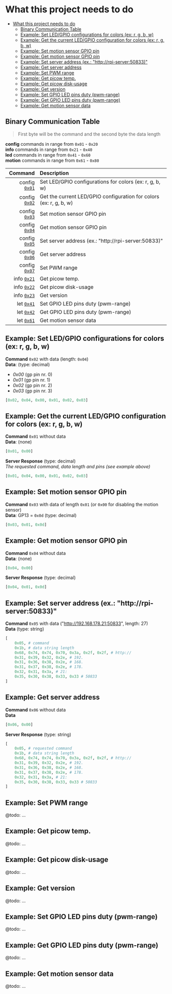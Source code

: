 # What this project needs to do

- [What this project needs to do](#what-this-project-needs-to-do)
    - [Binary Communication Table](#binary-communication-table)
    - [Example: Set LED/GPIO configurations for colors (ex: r, g, b, w)](#0x01example)
    - [Example: Get the current LED/GPIO configuration for colors (ex: r, g, b, w)](#0x02example)
    - [Example: Set motion sensor GPIO pin](#0x03example)
    - [Example: Get motion sensor GPIO pin](#0x04example)
    - [Example: Set server address (ex.: "http://rpi-server:50833)"](#0x05example)
    - [Example: Get server address](#0x06example)
    - [Example: Set PWM range](#0x07example)
    - [Example: Get picow temp.](#0x21example)
    - [Example: Get picow disk-usage](#0x22example)
    - [Example: Get version](#0x23example)
    - [Example: Set GPIO LED pins duty (pwm-range)](#0x41example)
    - [Example: Get GPIO LED pins duty (pwm-range)](#0x42example)
    - [Example: Get motion sensor data](#0x61example)

## Binary Communication Table

> First byte will be the command and the second byte the data length

**config** commands in range from `0x01` - `0x20`  
**info** commands in range from `0x21` - `0x40`  
**led** commands in range from `0x41` - `0x60`  
**motion** commands in range from `0x61` - `0x80`  

|        Command                | Description |
| ----------------------------: | :---------- |
| config [`0x01`](#0x01example) | Set LED/GPIO configurations for colors (ex: r, g, b, w) |
| config [`0x02`](#0x02example) | Get the current LED/GPIO configuration for colors (ex: r, g, b, w) |
| config [`0x03`](#0x03example) | Set motion sensor GPIO pin |
| config [`0x04`](#0x04example) | Get motion sensor GPIO pin |
| config [`0x05`](#0x05example) | Set server address (ex.: "http://rpi-server:50833)" |
| config [`0x06`](#0x06example) | Get server address |
| config [`0x07`](#0x07example) | Set PWM range |
| info   [`0x21`](#0x21example) | Get picow temp. |
| info   [`0x22`](#0x22example) | Get picow disk-usage |
| info   [`0x23`](#0x23example) | Get version |
| let    [`0x41`](#0x41example) | Set GPIO LED pins duty (pwm-range) |
| let    [`0x42`](#0x42example) | Get GPIO LED pins duty (pwm-range) |
| let    [`0x61`](#0x61example) | Get motion sensor data |

<a id="0x01example"></a>

## Example: Set LED/GPIO configurations for colors (ex: r, g, b, w)

**Command** `0x02` with data (length: `0x04`)  
**Data**: (type: decimal)

-   _0x00_ (gp pin nr. 0)
-   _0x01_ (gp pin nr. 1)
-   _0x02_ (gp pin nr. 2)
-   _0x03_ (gp pin nr. 3)

```python
[0x02, 0x04, 0x00, 0x01, 0x02, 0x03]
```

<a id="0x02example"></a>

## Example: Get the current LED/GPIO configuration for colors (ex: r, g, b, w)

**Command** `0x01` without data  
**Data**: (none)

```python
[0x01, 0x00]
```

**Server Response** (type: decimal)  
*The requested command, data length and pins (see example above)*

```python
[0x01, 0x04, 0x00, 0x01, 0x02, 0x03]
```

<a id="0x03example"></a>

## Example: Set motion sensor GPIO pin

**Command** `0x03` with data of length `0x01` (or `0x00` for disabling the motion sensor)  
**Data**: GP13 = `0x0d` (type: decimal)

```python
[0x03, 0x01, 0x0d]
```

<a id="0x04example"></a>

## Example: Get motion sensor GPIO pin

**Command** `0x04` without data  
**Data**: (none)

```python
[0x04, 0x00]
```

**Server Response** (type: decimal)

```python
[0x04, 0x01, 0x0d]
```

<a id="0x05example"></a>

## Example: Set server address (ex.: "http://rpi-server:50833)"

**Command** `0x05` with data ("http://192.168.178.21:50833", length: 27)  
**Data** (type: string)

```python
[
    0x05, # command
    0x1b, # data string length
    0x68, 0x74, 0x74, 0x70, 0x3a, 0x2f, 0x2f, # http://
    0x31, 0x39, 0x32, 0x2e, # 192.
    0x31, 0x36, 0x38, 0x2e, # 168.
    0x31, 0x37, 0x38, 0x2e, # 178.
    0x32, 0x31, 0x3a, # 21:
    0x35, 0x30, 0x38, 0x33, 0x33 # 50833
]
```

<a id="0x06example"></a>

## Example: Get server address

**Command** `0x06` without data  
**Data**

```python
[0x06, 0x00]
```

**Server Response** (type: string)

```python
[
    0x05, # requested command
    0x1b, # data string length
    0x68, 0x74, 0x74, 0x70, 0x3a, 0x2f, 0x2f, # http://
    0x31, 0x39, 0x32, 0x2e, # 192.
    0x31, 0x36, 0x38, 0x2e, # 168.
    0x31, 0x37, 0x38, 0x2e, # 178.
    0x32, 0x31, 0x3a, # 21:
    0x35, 0x30, 0x38, 0x33, 0x33 # 50833
]
```

<a id="0x07example"></a>

## Example: Set PWM range

@todo: ...

<a id="0x21example"></a>

## Example: Get picow temp.

@todo: ...

<a id="0x22example"></a>

## Example: Get picow disk-usage

@todo: ...

<a id="0x23example"></a>

## Example: Get version

@todo: ...

<a id="0x41example"></a>

## Example: Set GPIO LED pins duty (pwm-range)

@todo: ...

<a id="0x42example"></a>

## Example: Get GPIO LED pins duty (pwm-range)

@todo: ...

<a id="0x61example"></a>

## Example: Get motion sensor data

@todo: ...
